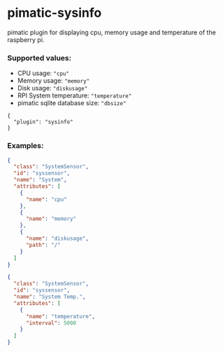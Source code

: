 pimatic-sysinfo
=======================

pimatic plugin for displaying cpu, memory usage and temperature of the raspberry pi.

### Supported values:

* CPU usage: `"cpu"`
* Memory usage: `"memory"`
* Disk usage: `"diskusage"`
* RPI System temperature: `"temperature"`
* pimatic sqlite database size: `"dbsize"`

```
{ 
  "plugin": "sysinfo"
}
```

### Examples:

```json
{
  "class": "SystemSensor",
  "id": "syssensor",
  "name": "System",
  "attributes": [
    {
      "name": "cpu"
    },
    {
      "name": "memory"
    },
    {
      "name": "diskusage",
      "path": "/"
    }
  ]
}
```


```json
{
  "class": "SystemSensor",
  "id": "syssensor",
  "name": "System Temp.",
  "attributes": [
    {
      "name": "temperature",
      "interval": 5000
    }
  ]
}
```
